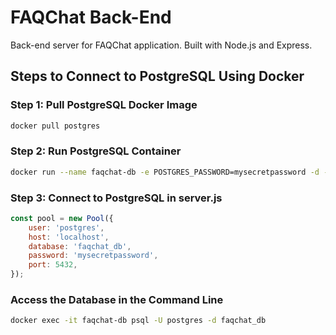 # FAQChat Back-End

Back-end server for FAQChat application. Built with Node.js and Express.

## Steps to Connect to PostgreSQL Using Docker

### Step 1: Pull PostgreSQL Docker Image
```bash 
docker pull postgres
```

### Step 2: Run PostgreSQL Container
```bash 
docker run --name faqchat-db -e POSTGRES_PASSWORD=mysecretpassword -d -p 5432:5432 postgres
```

### Step 3: Connect to PostgreSQL in server.js
```javascript 
const pool = new Pool({
    user: 'postgres',
    host: 'localhost',
    database: 'faqchat_db',
    password: 'mysecretpassword',
    port: 5432,
});
```

### Access the Database in the Command Line
```bash
docker exec -it faqchat-db psql -U postgres -d faqchat_db
```